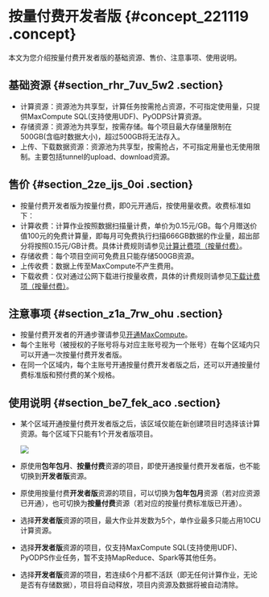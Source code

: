 # 按量付费开发者版 {#concept_221119 .concept}

本文为您介绍按量付费开发者版的基础资源、售价、注意事项、使用说明。

## 基础资源 {#section_rhr_7uv_5w2 .section}

-   计算资源：资源池为共享型，计算任务按需抢占资源，不可指定使用量，只提供MaxCompute SQL\(支持使用UDF\)、PyODPS计算资源。
-   存储资源：资源池为共享型，按需存储。每个项目最大存储量限制在500GB\(含临时数据大小\)，超过500GB将无法存入。
-   上传、下载数据资源：资源池为共享型，按需抢占，不可指定用量也无使用限制。主要包括tunnel的upload、download资源。

## 售价 {#section_2ze_ijs_0oi .section}

-   按量付费开发者版为按量付费，即0元开通后，按使用量收费。收费标准如下：
-   计算收费：计算作业按照数据扫描量计费，单价为0.15元/GB。每个月赠送价值100元的免费计算量，即每月可免费执行扫描666GB数据的作业量，超出部分将按照0.15元/GB计费。具体计费规则请参见[计算计费项（按量付费）](../../../../cn.zh-CN/产品定价/计算计费项（按量付费）.md#)。
-   存储收费：每个项目空间可免费且只能存储500GB资源。
-   上传收费：数据上传至MaxCompute不产生费用。
-   下载收费：仅对通过公网下载进行按量收费，具体的计费规则请参见[下载计费项（按量付费）](../../../../cn.zh-CN/产品定价/下载计费项（按量付费）.md#)。

## 注意事项 {#section_z1a_7rw_ohu .section}

-   按量付费开发者的开通步骤请参见[开通MaxCompute](../../../../cn.zh-CN/准备工作/开通MaxCompute.md#)。
-   每个主账号（被授权的子账号将与对应主账号视为一个账号）在每个区域内只可以开通一次按量付费开发者版。
-   在同一个区域内，每个主账号开通按量付费开发者版之后，还可以开通按量付费标准版和预付费的某个规格。

## 使用说明 {#section_be7_fek_aco .section}

-   某个区域开通按量付费开发者版之后，该区域仅能在新创建项目时选择该计算资源。每个区域下只能有1个开发者版项目。

    ![](http://static-aliyun-doc.oss-cn-hangzhou.aliyuncs.com/assets/img/188521/155712975145750_zh-CN.png)

-   原使用**包年包月**、**按量付费**资源的项目，即使开通按量付费开发者版，也不能切换到**开发者版**资源。
-   原使用按量付费**开发者版**资源的项目，可以切换为**包年包月**资源（若对应资源已开通），也可切换为**按量付费**资源（若对应的按量付费标准版已开通）。
-   选择**开发者版**资源的项目，最大作业并发数为5个，单作业最多只能占用10CU计算资源。
-   选择**开发者版**资源的项目，仅支持MaxCompute SQL\(支持使用UDF\)、PyODPS作业任务，暂不支持MapReduce、Spark等其他任务。
-   选择**开发者版**资源的项目，若连续6个月都不活跃（即无任何计算作业，无论是否有存储数据），项目将自动释放，项目内资源及数据将被自动清除。

